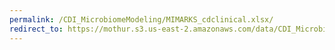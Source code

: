 ```yaml
---
permalink: /CDI_MicrobiomeModeling/MIMARKS_cdclinical.xlsx/
redirect_to: https://mothur.s3.us-east-2.amazonaws.com/data/CDI_MicrobiomeModeling/MIMARKS_cdclinical.xlsx
---
```


